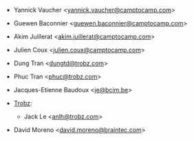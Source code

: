 - Yannick Vaucher \<<yannick.vaucher@camptocamp.com>\>

- Guewen Baconnier \<<guewen.baconnier@camptocamp.com>\>

- Akim Juillerat \<<akim.juillerat@camptocamp.com>\>

- Julien Coux \<<julien.coux@camptocamp.com>\>

- Dung Tran \<<dungtd@trobz.com>\>

- Phuc Tran \<<phuc@trobz.com>\>

- Jacques-Etienne Baudoux \<<je@bcim.be>\>

- [Trobz](https://trobz.com):
  - Jack Le \<<anlh@trobz.com>\>

- David Moreno \<<david.moreno@braintec.com>\>
